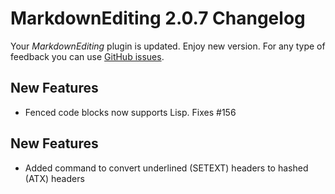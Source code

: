# MarkdownEditing 2.0.7 Changelog

Your _MarkdownEditing_ plugin is updated. Enjoy new version. For any type of feedback you can use [GitHub issues][issues].

## New Features

* Fenced code blocks now supports Lisp. Fixes #156

## New Features

* Added command to convert underlined (SETEXT) headers to hashed (ATX) headers

[issues]: https://github.com/SublimeText-Markdown/MarkdownEditing/issues
